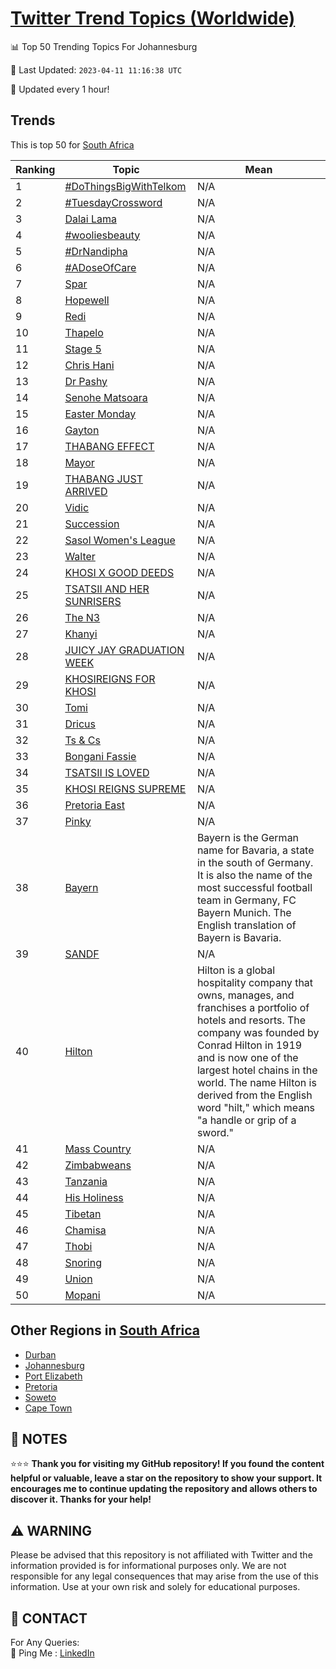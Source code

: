[Twitter Trend Topics (Worldwide)](https://github.com/ErcinDedeoglu/Twitter-Trend-Topics)
==========


📊 Top 50 Trending Topics For Johannesburg

📆 Last Updated: `2023-04-11 11:16:38 UTC`

🔧 Updated every 1 hour!


## Trends

This is top 50 for [South Africa](</South Africa>)

| Ranking | Topic | Mean |
| ------- | ------------ | ------------ |
| 1 | [#DoThingsBigWithTelkom](http://twitter.com/search?q=%23DoThingsBigWithTelkom) | N/A |
| 2 | [#TuesdayCrossword](http://twitter.com/search?q=%23TuesdayCrossword) | N/A |
| 3 | [Dalai Lama](http://twitter.com/search?q=Dalai+Lama) | N/A |
| 4 | [#wooliesbeauty](http://twitter.com/search?q=%23wooliesbeauty) | N/A |
| 5 | [#DrNandipha](http://twitter.com/search?q=%23DrNandipha) | N/A |
| 6 | [#ADoseOfCare](http://twitter.com/search?q=%23ADoseOfCare) | N/A |
| 7 | [Spar](http://twitter.com/search?q=Spar) | N/A |
| 8 | [Hopewell](http://twitter.com/search?q=Hopewell) | N/A |
| 9 | [Redi](http://twitter.com/search?q=Redi) | N/A |
| 10 | [Thapelo](http://twitter.com/search?q=Thapelo) | N/A |
| 11 | [Stage 5](http://twitter.com/search?q=Stage+5) | N/A |
| 12 | [Chris Hani](http://twitter.com/search?q=Chris+Hani) | N/A |
| 13 | [Dr Pashy](http://twitter.com/search?q=Dr+Pashy) | N/A |
| 14 | [Senohe Matsoara](http://twitter.com/search?q=Senohe+Matsoara) | N/A |
| 15 | [Easter Monday](http://twitter.com/search?q=Easter+Monday) | N/A |
| 16 | [Gayton](http://twitter.com/search?q=Gayton) | N/A |
| 17 | [THABANG EFFECT](http://twitter.com/search?q=THABANG+EFFECT) | N/A |
| 18 | [Mayor](http://twitter.com/search?q=Mayor) | N/A |
| 19 | [THABANG JUST ARRIVED](http://twitter.com/search?q=THABANG+JUST+ARRIVED) | N/A |
| 20 | [Vidic](http://twitter.com/search?q=Vidic) | N/A |
| 21 | [Succession](http://twitter.com/search?q=Succession) | N/A |
| 22 | [Sasol Women's League](http://twitter.com/search?q=Sasol+Women%27s+League) | N/A |
| 23 | [Walter](http://twitter.com/search?q=Walter) | N/A |
| 24 | [KHOSI X GOOD DEEDS](http://twitter.com/search?q=KHOSI+X+GOOD+DEEDS) | N/A |
| 25 | [TSATSII AND HER SUNRISERS](http://twitter.com/search?q=TSATSII+AND+HER+SUNRISERS) | N/A |
| 26 | [The N3](http://twitter.com/search?q=The+N3) | N/A |
| 27 | [Khanyi](http://twitter.com/search?q=Khanyi) | N/A |
| 28 | [JUICY JAY GRADUATION WEEK](http://twitter.com/search?q=JUICY+JAY+GRADUATION+WEEK) | N/A |
| 29 | [KHOSIREIGNS FOR KHOSI](http://twitter.com/search?q=KHOSIREIGNS+FOR+KHOSI) | N/A |
| 30 | [Tomi](http://twitter.com/search?q=Tomi) | N/A |
| 31 | [Dricus](http://twitter.com/search?q=Dricus) | N/A |
| 32 | [Ts & Cs](http://twitter.com/search?q=Ts+%26+Cs) | N/A |
| 33 | [Bongani Fassie](http://twitter.com/search?q=Bongani+Fassie) | N/A |
| 34 | [TSATSII IS LOVED](http://twitter.com/search?q=TSATSII+IS+LOVED) | N/A |
| 35 | [KHOSI REIGNS SUPREME](http://twitter.com/search?q=KHOSI+REIGNS+SUPREME) | N/A |
| 36 | [Pretoria East](http://twitter.com/search?q=Pretoria+East) | N/A |
| 37 | [Pinky](http://twitter.com/search?q=Pinky) | N/A |
| 38 | [Bayern](http://twitter.com/search?q=Bayern) | Bayern is the German name for Bavaria, a state in the south of Germany. It is also the name of the most successful football team in Germany, FC Bayern Munich. The English translation of Bayern is Bavaria. |
| 39 | [SANDF](http://twitter.com/search?q=SANDF) | N/A |
| 40 | [Hilton](http://twitter.com/search?q=Hilton) | Hilton is a global hospitality company that owns, manages, and franchises a portfolio of hotels and resorts. The company was founded by Conrad Hilton in 1919 and is now one of the largest hotel chains in the world. The name Hilton is derived from the English word "hilt," which means "a handle or grip of a sword." |
| 41 | [Mass Country](http://twitter.com/search?q=Mass+Country) | N/A |
| 42 | [Zimbabweans](http://twitter.com/search?q=Zimbabweans) | N/A |
| 43 | [Tanzania](http://twitter.com/search?q=Tanzania) | N/A |
| 44 | [His Holiness](http://twitter.com/search?q=His+Holiness) | N/A |
| 45 | [Tibetan](http://twitter.com/search?q=Tibetan) | N/A |
| 46 | [Chamisa](http://twitter.com/search?q=Chamisa) | N/A |
| 47 | [Thobi](http://twitter.com/search?q=Thobi) | N/A |
| 48 | [Snoring](http://twitter.com/search?q=Snoring) | N/A |
| 49 | [Union](http://twitter.com/search?q=Union) | N/A |
| 50 | [Mopani](http://twitter.com/search?q=Mopani) | N/A |



## Other Regions in [South Africa](</South Africa>)

* [Durban](</South Africa/Durban.md>)
* [Johannesburg](</South Africa/Johannesburg.md>)
* [Port Elizabeth](</South Africa/Port Elizabeth.md>)
* [Pretoria](</South Africa/Pretoria.md>)
* [Soweto](</South Africa/Soweto.md>)
* [Cape Town](</South Africa/Cape Town.md>)



## 📝 NOTES

⭐⭐⭐ **Thank you for visiting my GitHub repository! If you found the content helpful or valuable, leave a star on the repository to show your support. It encourages me to continue updating the repository and allows others to discover it. Thanks for your help!**


## ⚠️ WARNING

Please be advised that this repository is not affiliated with Twitter and the information provided is for informational purposes only. We are not responsible for any legal consequences that may arise from the use of this information. Use at your own risk and solely for educational purposes.


## 📨 CONTACT

 For Any Queries:  
            🏓 Ping Me : [LinkedIn](https://www.linkedin.com/in/ercindedeoglu/)
